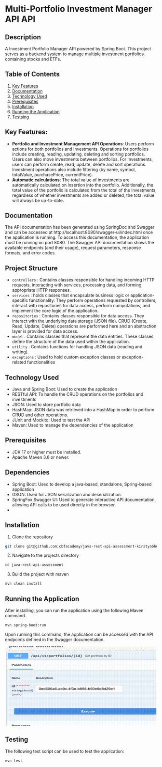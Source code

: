 # Multi-Portfolio Investment Manager API API
## Description
A Investment Portfolio Manager API powered by Spring Boot. This project serves as a backend system to manage multiple investment portfolios containing stocks and ETFs.

## Table of Contents

1. [Key Features](#key-features)
2. [Documentation](#documentation)
3. [Technology Used](#technology-used)
4. [Prerequisites](#prerequisites)
5. [Installation](#installation)
6. [Running the Application](#running-the-application)
7. [Testsing](#testing)

## Key Features:
- **Portfolio and Investment Management API Operations**: Users perform actions for both portfolios and investments. Operations for portfolios include creating, reading, updating, deleting and sorting portfolios. Users can also move investments between portfolios. For Investments, users can perform create, read, update, delete and sort operations. Investment operations also include filtering (by name, symbol, totalValue, purchasePrice, currentPrice).
- **Automatic calculations**: The total value of investments are automatically calculated on insertion into the portfolio. Additionally, the total value of the portfolio is calculated from the total of the investments, regardless of whether investments are added or deleted, the total value will always be up-to-date.

## Documentation
The API documentation has been generated using SpringDoc and Swagger and can be accessed at http://localhost:8080/swagger-ui/index.html once the application is running. To access this documentation, the application must be running on port 8080.
The Swagger API documentation shows the available endpoints (and their usage), request parameters, response formats, and error codes.

## Project Structure
- `controllers` : Contains classes responsible for handling incoming HTTP requests, interacting with services, processing data, and forming appropriate HTTP responses. 
- `services` : holds classes that encapsulate business logic or application-specific functionality. They perform operations requested by controllers, interact with repositories for data access, perform computations, and implement the core logic of the application.
- `repositories` :  Contains classes responsible for data access. They interact with the underlying data storage (JSON file). CRUD (Create, Read, Update, Delete) operations are performed here and an abstraction layer is provided for data access.
- `model` : Contains classes that represent the data entities. These classes define the structure of the data used within the application.
- `utility` : Contains functions for handling JSON data (reading and writing).
- `exceptions` : Used to hold custom exception classes or exception-related functionalities

## Technology Used
- Java and Spring Boot: Used to create the application
- RESTful API: To handle the CRUD operations on the portfolios and investments
- JSON: Used to store portfolio data
- HashMap: JSON data was retrieved into a HashMap in order to perform CRUD and other operations.
- JUnit and Mockito: Used to test the API
- Maven: Used to manage the dependencies of the application

## Prerequisites
- JDK 17 or higher must be installed.
- Apache Maven 3.6 or newer.

## Dependencies
- Spring Boot: Used to develop a java-based, standalone, Spring-based application
- GSON: Used for JSON serialization and deserialization.
- SpringFox Swagger UI: Used to generate interactive API documentation, allowing API calls to be used directly in the browser.
- 
## Installation
1. Clone the repository
```bash
git clone git@github.com:cbfacademy/java-rest-api-assessment-kirstyabhus.git
```
2. Navigate to the projects directory
```bash
cd java-rest-api-assessment
```
3. Build the project with maven
```bash
mvn clean install
```

## Running the Application
After installing, you can run the application using the following Maven command.

  ```bash
  mvn spring-boot:run
  ```

Upon running this command, the application can be accessed with the API endpoints defined in the Swagger documentation.
<p align="center">
  <img src="Swagger_Endpoints.gif" alt="swagger documentation demo" width="500" height="263"/>
</p>

## Testing
The following test script can be used to test the application:
```bash
mvn test
```
